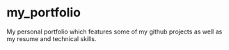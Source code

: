 # my_portfolio
 My personal portfolio  which features some of my github projects as well as my resume and technical skills.

